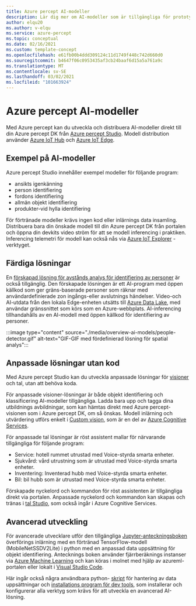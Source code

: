 ```yaml
---
title: Azure percept AI-modeller
description: Lär dig mer om AI-modeller som är tillgängliga för prototyper och distribution
author: elqu20
ms.author: v-elqu
ms.service: azure-percept
ms.topic: conceptual
ms.date: 02/16/2021
ms.custom: template-concept
ms.openlocfilehash: e61fb00b4ddd309124c11d1749f448c742d660d0
ms.sourcegitcommit: b4647f06c0953435af3cb24baaf6d15a5a761a9c
ms.translationtype: MT
ms.contentlocale: sv-SE
ms.lasthandoff: 03/02/2021
ms.locfileid: "101663924"
---
```

# <a name="azure-percept-ai-models"></a>Azure percept AI-modeller

Med Azure percept kan du utveckla och distribuera AI-modeller direkt till din Azure percept DK från [Azure percept Studio](https://go.microsoft.com/fwlink/?linkid=2135819). Modell distribution använder [Azure IoT Hub](https://azure.microsoft.com/services/iot-hub/) och [Azure IoT Edge](https://azure.microsoft.com/services/iot-edge/#iotedge-overview).

## <a name="sample-ai-models"></a>Exempel på AI-modeller

Azure percept Studio innehåller exempel modeller för följande program:

- ansikts igenkänning
- person identifiering
- fordons identifiering
- allmän objekt identifiering
- produkter-vid hylla identifiering

För förtränade modeller krävs ingen kod eller inlärnings data insamling. Distribuera bara din önskade modell till din Azure percept DK från portalen och öppna din devkits video ström för att se modell inferencing i praktiken. Inferencing telemetri för modell kan också nås via [Azure IoT Explorer](https://github.com/Azure/azure-iot-explorer/releases) -verktyget.

## <a name="pre-built-solutions"></a>Färdiga lösningar

En [förskapad lösning för avstånds analys för identifiering av personer](https://github.com/george-moore/Santa-Cruz-AI-App) är också tillgänglig. Den förskapade lösningen är ett AI-program med öppen källkod som ger gräns-baserade personer som räknar med användardefinierade zon ingångs-eller avslutnings händelser. Video-och AI-utdata från den lokala Edge-enheten utsätts till [Azure Data Lake](https://azure.microsoft.com/solutions/data-lake/), med användar gränssnittet som körs som en Azure-webbplats. AI-inferencing tillhandahålls av en AI-modell med öppen källkod för identifiering av personer.

:::image type="content" source="./media/overview-ai-models/people-detector.gif" alt-text="GIF-GIF med fördefinierad lösning för spatial analys":::

## <a name="custom-no-code-solutions"></a>Anpassade lösningar utan kod

Med Azure percept Studio kan du utveckla anpassade lösningar för [visioner](./tutorial-nocode-vision.md) och tal, utan att behöva koda.

För anpassade visioner-lösningar är både objekt identifiering och klassificering AI-modeller tillgängliga. Ladda bara upp och tagga dina utbildnings avbildningar, som kan hämtas direkt med Azure percept-visionen som i Azure percept DK, om så önskas. Modell inlärning och utvärdering utförs enkelt i [Custom vision](https://www.customvision.ai/), som är en del av [Azure Cognitive Services](https://azure.microsoft.com/services/cognitive-services/#overview).

För anpassade tal lösningar är röst assistent mallar för närvarande tillgängliga för följande program:

- Service: hotell rummet utrustad med Voice-styrda smarta enheter.
- Sjukvård: vård utrustning som är utrustad med Voice-styrda smarta enheter.
- Inventering: Inventerad hubb med Voice-styrda smarta enheter.
- Bil: bil hubb som är utrustad med Voice-styrda smarta enheter.

Förskapade nyckelord och kommandon för röst assistenten är tillgängliga direkt via portalen. Anpassade nyckelord och kommandon kan skapas och tränas i [tal Studio](https://speech.microsoft.com/), som också ingår i Azure Cognitive Services.

## <a name="advanced-development"></a>Avancerad utveckling

För avancerade utvecklare utför den tillgängliga [Jupyter-anteckningsboken](https://github.com/microsoft/Project-Santa-Cruz-Preview/blob/main/Sample-Scripts-and-Notebooks/Official/Machine%20Learning%20Notebooks/Transferlearningusing_SSDLiteV2%20Model.ipynb) överförings inlärning med en förtränad TensorFlow-modell (MobileNetSSDV2Lite) i python med en anpassad data uppsättning för objekt identifiering. Antecknings boken använder fjärrberäknings instanser via [Azure Machine Learning](https://azure.microsoft.com/services/machine-learning/#product-overview) och kan köras i molnet med hjälp av azureml-portalen eller lokalt i [Visual Studio Code](https://code.visualstudio.com/).

Här ingår också några användbara python- [skript](https://github.com/microsoft/Project-Santa-Cruz-Preview/tree/main/Sample-Scripts-and-Notebooks/Official/Scripts) för hantering av data uppsättningar och [installations program för dev tools](https://github.com/microsoft/Project-Santa-Cruz-Preview/blob/main/Sample-Scripts-and-Notebooks/Official/Machine%20Learning%20Notebooks/dev-tools-installer.md), som installerar och konfigurerar alla verktyg som krävs för att utveckla en avancerad AI-lösning.
